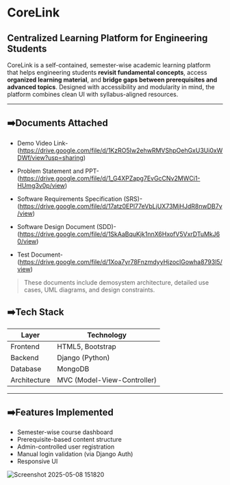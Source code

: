 # CoreLink 
## Centralized Learning Platform for Engineering Students 

CoreLink is a self-contained, semester-wise academic learning platform that helps engineering students **revisit fundamental concepts**, access **organized learning material**, and **bridge gaps between prerequisites and advanced topics**. Designed with accessibility and modularity in mind, the platform combines clean UI with syllabus-aligned resources.

---

## ➡️Documents Attached 

-  Demo Video Link-  (https://drive.google.com/file/d/1KzRO5Iw2ehwRMVShpOehGxU3Ui0xWDWf/view?usp=sharing)
  
-  Problem Statement and PPT-  (https://drive.google.com/file/d/1_G4XPZapg7EvGcCNv2MWCi1-HUmg3v0p/view)
  
-  Software Requirements Specification (SRS)-  (https://drive.google.com/file/d/17atz0EPl77eVbLjUX73MjHJdR8nwDB7y/view)
  
-  Software Design Document (SDD)-  (https://drive.google.com/file/d/1SkAaBquKjk1nnX6HxofV5VxrDTuMkJ60/view)
  
-  Test Document-  (https://drive.google.com/file/d/1Xoa7yr78FnzmdyyHjzoclGowha8793l5/view)
  

> These documents include demosystem architecture, detailed use cases, UML diagrams, and design constraints.

## ➡️Tech Stack 

| Layer       | Technology             |
|-------------|-------------------------|
| Frontend    | HTML5, Bootstrap        |
| Backend     | Django (Python)         |
| Database    | MongoDB                 |
| Architecture| MVC (Model-View-Controller) |

---
## ➡️Features Implemented 

- Semester-wise course dashboard   
- Prerequisite-based content structure  
- Admin-controlled user registration  
- Manual login validation (via Django Auth)  
- Responsive UI

![Screenshot 2025-05-08 151820](https://github.com/user-attachments/assets/c3f4e3af-1d09-41ae-b5fe-beb15118ac43)





